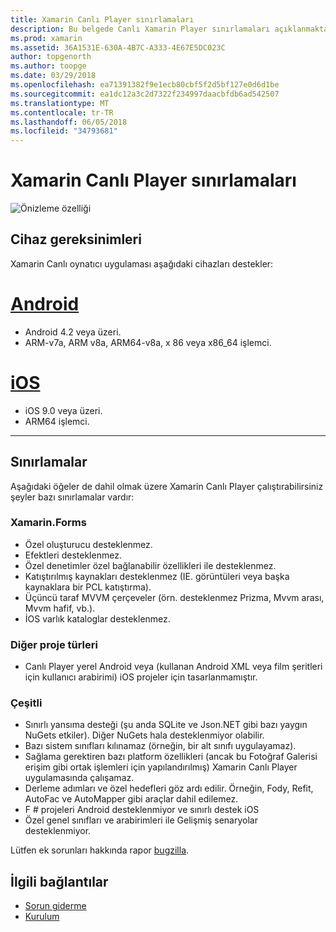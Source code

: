 ```yaml
---
title: Xamarin Canlı Player sınırlamaları
description: Bu belgede Canlı Xamarin Player sınırlamaları açıklanmaktadır. Cihaz gereksinimleri açıklanır, proje türleri ve çeşitli diğer konular ile works özellikleri.
ms.prod: xamarin
ms.assetid: 36A1531E-630A-4B7C-A333-4E67E5DC023C
author: topgenorth
ms.author: toopge
ms.date: 03/29/2018
ms.openlocfilehash: ea71391382f9e1ecb80cbf5f2d5bf127e0d6d1be
ms.sourcegitcommit: ea1dc12a3c2d7322f234997daacbfdb6ad542507
ms.translationtype: MT
ms.contentlocale: tr-TR
ms.lasthandoff: 06/05/2018
ms.locfileid: "34793681"
---
```

# <a name="limitations-of-xamarin-live-player"></a>Xamarin Canlı Player sınırlamaları

![Önizleme özelliği](~/media/shared/preview.png)

## <a name="device-requirements"></a>Cihaz gereksinimleri
Xamarin Canlı oynatıcı uygulaması aşağıdaki cihazları destekler:

# <a name="androidtabandroid"></a>[Android](#tab/android)

- Android 4.2 veya üzeri.
- ARM-v7a, ARM v8a, ARM64-v8a, x 86 veya x86_64 işlemci.

# <a name="iostabios"></a>[iOS](#tab/ios)

- iOS 9.0 veya üzeri.
- ARM64 işlemci.

-----

## <a name="limitations"></a>Sınırlamalar

Aşağıdaki öğeler de dahil olmak üzere Xamarin Canlı Player çalıştırabilirsiniz şeyler bazı sınırlamalar vardır:

### <a name="xamarinforms"></a>Xamarin.Forms

- Özel oluşturucu desteklenmez.
- Efektleri desteklenmez.
- Özel denetimler özel bağlanabilir özellikleri ile desteklenmez.
- Katıştırılmış kaynakları desteklenmez (IE. görüntüleri veya başka kaynaklara bir PCL katıştırma).
- Üçüncü taraf MVVM çerçeveler (örn. desteklenmez Prizma, Mvvm arası, Mvvm hafif, vb.).
- İOS varlık kataloglar desteklenmez.

### <a name="other-project-types"></a>Diğer proje türleri

- Canlı Player yerel Android veya (kullanan Android XML veya film şeritleri için kullanıcı arabirimi) iOS projeler için tasarlanmamıştır.

### <a name="misc"></a>Çeşitli

- Sınırlı yansıma desteği (şu anda SQLite ve Json.NET gibi bazı yaygın NuGets etkiler). Diğer NuGets hala desteklenmiyor olabilir.
- Bazı sistem sınıfları kılınamaz (örneğin, bir alt sınıfı uygulayamaz).
- Sağlama gerektiren bazı platform özellikleri (ancak bu Fotoğraf Galerisi erişim gibi ortak işlemleri için yapılandırılmış) Xamarin Canlı Player uygulamasında çalışamaz.
- Derleme adımları ve özel hedefleri göz ardı edilir. Örneğin, Fody, Refit, AutoFac ve AutoMapper gibi araçlar dahil edilemez.
- F # projeleri Android desteklenmiyor ve sınırlı destek iOS
- Özel genel sınıfları ve arabirimleri ile Gelişmiş senaryolar desteklenmiyor.

Lütfen ek sorunları hakkında rapor [bugzilla](https://aka.ms/live-player-report-issue).

## <a name="related-links"></a>İlgili bağlantılar

- [Sorun giderme](~/tools/live-player/troubleshooting.md)
- [Kurulum](~/tools/live-player/install.md)
